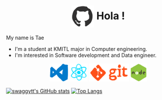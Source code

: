 <h1 align="center">
  <img alt="github" src="./assets/github.gif" height="60" align="center">
  Hola !
</h1>

My name is Tae

-  I'm a student at KMITL major in Computer engineering.
-  I'm interested in Software development and Data engineer.

<p  align="center">
  <img alt="vscode" src="./assets/vscode.gif" height="50">  
  <img alt="react" src="./assets/react.gif" height="50"> 
  <img alt="git" src="./assets/git.gif" height="50">
  <img alt="node" src="./assets/node.gif" height="50">
</p>

[![swaggytt's GitHub stats](https://github-readme-stats.vercel.app/api?username=swaggytt&theme=tokyonight)](https://github.com/anuraghazra/github-readme-stats)
[![Top Langs](https://github-readme-stats.vercel.app/api/top-langs/?username=swaggytt&layout=compact&theme=tokyonight)](https://github.com/anuraghazra/github-readme-stats)
